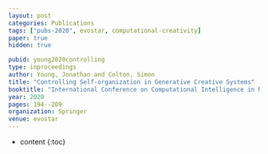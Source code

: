 ```yaml
---
layout: post
categories: Publications
tags: ["pubs-2020", evostar, computational-creativity]
paper: true
hidden: true

pubid: young2020controlling
type: inproceedings
author: Young, Jonathan and Colton, Simon
title: "Controlling Self-organization in Generative Creative Systems"
booktitle: "International Conference on Computational Intelligence in Music, Sound, Art and Design (Part of EvoStar)"
year: 2020
pages: 194--209
organization: Springer
venue: evostar
---
```


* content
{:toc}

